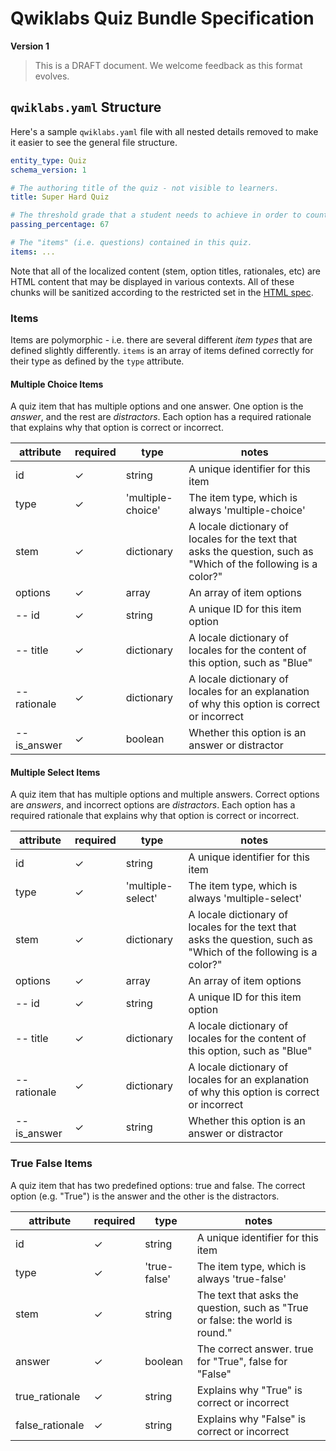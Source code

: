 # Qwiklabs Quiz Bundle Specification

**Version 1**

> This is a DRAFT document. We welcome feedback as this format evolves.

## `qwiklabs.yaml` Structure

Here's a sample `qwiklabs.yaml` file with all nested details removed to make it easier to see the general file structure.

```yml
entity_type: Quiz
schema_version: 1

# The authoring title of the quiz - not visible to learners.
title: Super Hard Quiz

# The threshold grade that a student needs to achieve in order to count as "passing" the quiz.
passing_percentage: 67

# The "items" (i.e. questions) contained in this quiz.
items: ...
```

Note that all of the localized content (stem, option titles, rationales, etc) are HTML content that may be displayed in various contexts. All of these chunks will be sanitized according to the restricted set in the [HTML spec](./html-spec.md).

### Items
Items are polymorphic - i.e. there are several different _item types_ that are defined slightly differently. `items` is an array of items defined correctly for their type as defined by the `type` attribute.

#### Multiple Choice Items

A quiz item that has multiple options and one answer. One option is the _answer_, and the rest are _distractors_. Each option has a required rationale that explains why that option is correct or incorrect.

attribute               | required | type              | notes
----------------------- | -------- | ----------------- | -----------------------------------------
id                      | ✓        | string            | A unique identifier for this item
type                    | ✓        | 'multiple-choice' | The item type, which is always 'multiple-choice'
stem                    | ✓        | dictionary        | A locale dictionary of locales for the text that asks the question, such as "Which of the following is a color?"
options                 | ✓        | array             | An array of item options
-- id                   | ✓        | string            | A unique ID for this item option
-- title                | ✓        | dictionary        | A locale dictionary of locales for the content of this option, such as "Blue"
-- rationale            | ✓        | dictionary        | A locale dictionary of locales for an explanation of why this option is correct or incorrect
-- is_answer            | ✓        | boolean           | Whether this option is an answer or distractor

#### Multiple Select Items

A quiz item that has multiple options and multiple answers. Correct options are _answers_, and incorrect options are _distractors_. Each option has a required rationale that explains why that option is correct or incorrect.

attribute               | required | type              | notes
----------------------- | -------- | ----------------- | -----------------------------------------
id                      | ✓        | string            | A unique identifier for this item
type                    | ✓        | 'multiple-select' | The item type, which is always 'multiple-select'
stem                    | ✓        | dictionary        | A locale dictionary of locales for the text that asks the question, such as "Which of the following is a color?"
options                 | ✓        | array             | An array of item options
-- id                   | ✓        | string            | A unique ID for this item option
-- title                | ✓        | dictionary        | A locale dictionary of locales for the content of this option, such as "Blue"
-- rationale            | ✓        | dictionary        | A locale dictionary of locales for an explanation of why this option is correct or incorrect
-- is_answer            | ✓        | string            | Whether this option is an answer or distractor

### True False Items

A quiz item that has two predefined options: true and false. The correct option (e.g. "True") is the answer and the other is the distractors.

attribute               | required | type              | notes
----------------------- | -------- | ----------------- | -----------------------------------------
id                      | ✓        | string            | A unique identifier for this item
type                    | ✓        | 'true-false'      | The item type, which is always 'true-false'
stem                    | ✓        | string            | The text that asks the question, such as "True or false: the world is round."
answer                  | ✓        | boolean           | The correct answer. true for "True", false for "False"
true_rationale          | ✓        | string            | Explains why "True" is correct or incorrect
false_rationale         | ✓        | string            | Explains why "False" is correct or incorrect
